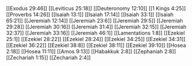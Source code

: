 [[Exodus 29:46]]
[[Leviticus 25:18]]
[[Deuteronomy 12:10]]
[[1 Kings 4:25]]
[[Proverbs 14:26]]
[[Isaiah 13:1]]
[[Isaiah 17:14]]
[[Isaiah 33:1]]
[[Isaiah 65:21]]
[[Jeremiah 12:14]]
[[Jeremiah 23:6]]
[[Jeremiah 29:5]]
[[Jeremiah 29:28]]
[[Jeremiah 30:16]]
[[Jeremiah 31:4]]
[[Jeremiah 32:15]]
[[Jeremiah 32:37]]
[[Jeremiah 33:16]]
[[Jeremiah 46:1]]
[[Lamentations 1:8]]
[[Ezekiel 25:1]]
[[Ezekiel 28:22]]
[[Ezekiel 28:24]]
[[Ezekiel 34:25]]
[[Ezekiel 34:31]]
[[Ezekiel 36:22]]
[[Ezekiel 38:8]]
[[Ezekiel 38:11]]
[[Ezekiel 39:10]]
[[Hosea 2:18]]
[[Hosea 11:11]]
[[Amos 9:13]]
[[Habakkuk 2:8]]
[[Zephaniah 2:8]]
[[Zechariah 1:15]]
[[Zechariah 2:4]]
